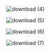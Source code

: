 ![download (4)](https://github.com/ismail-cs/Weather-Prediction-Machine-learning-model/assets/62925102/a842edd2-6f87-4c22-a5ad-e6e5a79530ef)

![download (5)](https://github.com/ismail-cs/Weather-Prediction-Machine-learning-model/assets/62925102/9c0ed5ff-510d-42d1-bb11-22c6994be0e5)

![download (6)](https://github.com/ismail-cs/Weather-Prediction-Machine-learning-model/assets/62925102/6a6025f2-e5ca-4282-98fe-5683c7c1be09)

![download (7)](https://github.com/ismail-cs/Weather-Prediction-Machine-learning-model/assets/62925102/276da6e5-5fe3-4ab8-a200-483cd33c92c8)
